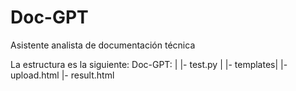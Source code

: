 # Doc-GPT
Asistente analista de documentación técnica

La estructura es la siguiente: 
Doc-GPT:
|
|- test.py
|
|- templates|
            |- upload.html
            |- result.html
